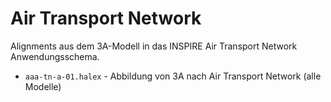Air Transport Network
=====================

Alignments aus dem 3A-Modell in das INSPIRE Air Transport Network Anwendungsschema.

- `aaa-tn-a-01.halex` - Abbildung von 3A nach Air Transport Network (alle Modelle)

